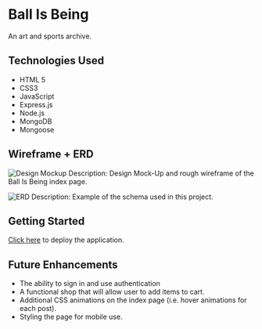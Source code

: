 # Ball Is Being

An art and sports archive.

## Technologies Used

- HTML 5
- CSS3
- JavaScript
- Express.js
- Node.js
- MongoDB
- Mongoose

## Wireframe + ERD

![Design Mockup](https://i.imgur.com/WWea6S4.jpg)
Description: Design Mock-Up and rough wireframe of the Ball Is Being index page.

![ERD](https://i.imgur.com/As0LNPs.jpg)
Description: Example of the schema used in this project.

## Getting Started
[Click here](https://chrisbriseno-project2.herokuapp.com/home) to deploy the application.

## Future Enhancements

- The ability to sign in and use authentication
- A functional shop that will allow user to add items to cart.
- Additional CSS animations on the index page (i.e. hover animations for each post).
- Styling the page for mobile use.